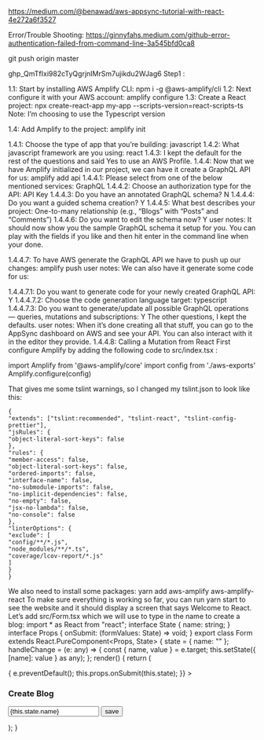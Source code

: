 https://medium.com/@benawad/aws-appsync-tutorial-with-react-4e272a6f3527

Error/Trouble Shooting:
https://ginnyfahs.medium.com/github-error-authentication-failed-from-command-line-3a545bfd0ca8

git push origin master

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
Step1 : 

1.1: Start by installing AWS Amplify CLI:
        npm i -g @aws-amplify/cli
1.2: Next configure it with your AWS account:
        amplify configure
1.3: Create a React project:
        npx create-react-app my-app --scripts-version=react-scripts-ts
Note:   I’m choosing to use the Typescript version

1.4: Add Amplify to the project:
        amplify init

1.4.1: Choose the type of app that you’re building: javascript
1.4.2: What javascript framework are you using: react
1.4.3: I kept the default for the rest of the questions and said Yes to use an AWS Profile.
1.4.4: Now that we have Amplify initialized in our project, we can have it create a GraphQL API for us:
        amplify add api
1.4.4.1: Please select from one of the below mentioned services: GraphQL
1.4.4.2: Choose an authorization type for the API: API Key
1.4.4.3: Do you have an annotated GraphQL schema? N
1.4.4.4: Do you want a guided schema creation? Y
1.4.4.5: What best describes your project: One-to-many relationship (e.g., “Blogs” with “Posts” and “Comments”)
1.4.4.6: Do you want to edit the schema now? Y
            user notes: 
                        It should now show you the sample GraphQL schema it setup for you. 
                        You can play with the fields if you like 
                        and then hit enter in the command line when your done.
                        
1.4.4.7: To have AWS generate the GraphQL API we have to push up our changes:
            amplify push
                user notes: We can also have it generate some code for us:

1.4.4.7.1: Do you want to generate code for your newly created GraphQL API: Y
1.4.4.7.2: Choose the code generation language target: typescript
1.4.4.7.3: Do you want to generate/update all possible GraphQL operations — queries, mutations and subscriptions: Y
The other questions, I kept the defaults.
                user notes:
                        When it’s done creating all that stuff, you can go to the AppSync dashboard on AWS
                        and see your API. You can also interact with it in the editor they provide.
1.4.4.8: Calling a Mutation from React
First configure Amplify by adding the following code to src/index.tsx :

import Amplify from '@aws-amplify/core'
import config from './aws-exports'
Amplify.configure(config)

That gives me some tslint warnings, so I changed my tslint.json to look like this:
```
{
"extends": ["tslint:recommended", "tslint-react", "tslint-config-prettier"],
"jsRules": {
"object-literal-sort-keys": false
},
"rules": {
"member-access": false,
"object-literal-sort-keys": false,
"ordered-imports": false,
"interface-name": false,
"no-submodule-imports": false,
"no-implicit-dependencies": false,
"no-empty": false,
"jsx-no-lambda": false,
"no-console": false
},
"linterOptions": {
"exclude": [
"config/**/*.js",
"node_modules/**/*.ts",
"coverage/lcov-report/*.js"
]
}
}
```
We also need to install some packages:
yarn add aws-amplify aws-amplify-react
To make sure everything is working so far, you can run yarn start to see the website and it should display a screen that says Welcome to React.
Let’s add src/Form.tsx which we will use to type in the name to create a blog:
import * as React from "react";
interface State {
name: string;
}
interface Props {
onSubmit: (formValues: State) => void;
}
export class Form extends React.PureComponent<Props, State> {
state = {
name: ""
};
handleChange = (e: any) => {
const { name, value } = e.target;
this.setState({ [name]: value } as any);
};
render() {
return (
<form
onSubmit={async e => {
e.preventDefault();
this.props.onSubmit(this.state);
}}
>
<h3>Create Blog</h3>
<input
name="name"
placeholder="name"
value={this.state.name}
onChange={this.handleChange}
/>
<button type="submit">save</button>
</form>
);
}
                        

